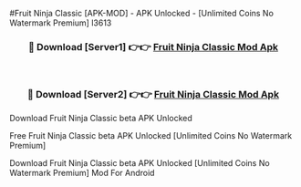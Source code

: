 #Fruit Ninja Classic [APK-MOD] - APK Unlocked - [Unlimited Coins No Watermark Premium] l3613



<div align="center">

<h3>🔴 Download [Server1] 👉👉 <a href="https://momento.my/?title=Fruit_Ninja_Classic">Fruit Ninja Classic Mod Apk</a></h3><br>

<h3>🔴 Download [Server2] 👉👉 <a href="https://momento.my/?title=Fruit_Ninja_Classic">Fruit Ninja Classic Mod Apk</a></h3>
</div>



Download Fruit Ninja Classic beta APK Unlocked

Free Fruit Ninja Classic beta APK Unlocked [Unlimited Coins No Watermark Premium]

Download Fruit Ninja Classic beta APK Unlocked [Unlimited Coins No Watermark Premium] Mod For Android
